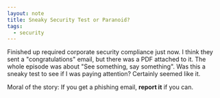 ```yaml
---
layout: note
title: Sneaky Security Test or Paranoid?
tags:
  - security
---
```


Finished up required corporate security compliance just now. I think they sent
a "congratulations" email, but there was a PDF attached to it. The whole
episode was about "See something, say something". Was this a sneaky test to
see if I was paying attention? Certainly seemed like it.

Moral of the story: If you get a phishing email, **report it** if you can.
